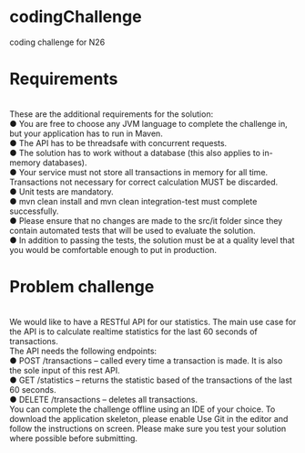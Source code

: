 # codingChallenge
coding challenge for N26

<h1>Requirements</h1>
<br/>
These are the additional requirements for the solution:
<br/>
● You are free to choose any JVM language to complete the challenge in, but
your application has to run in Maven.
<br/>
● The API has to be threadsafe with concurrent requests.
<br/>
● The solution has to work without a database (this also applies to in-memory
databases).
<br/>
● Your service must not store all transactions in memory for all time.
Transactions not necessary for correct calculation MUST be discarded.
<br/>
● Unit tests are mandatory.
<br/>
● mvn clean install​ and ​mvn clean integration-test​ must complete successfully.
<br/>
● Please ensure that no changes are made to the ​src/it​ folder since they contain
automated tests that will be used to evaluate the solution.
<br/>
● In addition to passing the tests, the solution must be at a quality level that you
would be comfortable enough to put in production.
<br/>
<h1>Problem challenge</h1>
  <br/>
We would like to have a RESTful API for our statistics. The main use case for the API is to calculate realtime statistics for the last 60 seconds of transactions.
  <br/>
The API needs the following endpoints:
  <br/>
● POST /transactions​ – called every time a transaction is made. It is also the sole input of this rest API.
  <br/>
● GET /statistics​ – returns the statistic based of the transactions of the last 60 seconds.
  <br/>
● DELETE /transactions​ – deletes all transactions.
  <br/>
You can complete the challenge offline using an IDE of your choice. To download the application skeleton, please enable ​Use Git​ in the editor and follow the instructions on screen. Please make sure you test your solution where possible before submitting.


